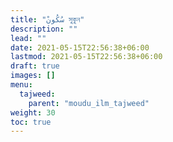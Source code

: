 ```yaml
---
title: "سُكُونْ সুকুন"
description: ""
lead: ""
date: 2021-05-15T22:56:38+06:00
lastmod: 2021-05-15T22:56:38+06:00
draft: true
images: []
menu: 
  tajweed:
    parent: "moudu_ilm_tajweed"
weight: 30
toc: true
---
```



